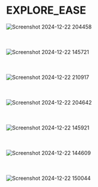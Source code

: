 # EXPLORE_EASE

![Screenshot 2024-12-22 204458](https://github.com/user-attachments/assets/dac0818b-4cbe-46d6-9428-13e25206fa39)
<br/><br/><br/><br/>
![Screenshot 2024-12-22 145721](https://github.com/user-attachments/assets/10a09671-ce7f-436d-9851-30c4a269ac09)
<br/><br/><br/><br/>
![Screenshot 2024-12-22 210917](https://github.com/user-attachments/assets/1aa09ff6-343f-4f5e-a538-423f392118d4)
<br/><br/><br/><br/>
![Screenshot 2024-12-22 204642](https://github.com/user-attachments/assets/29f7e36c-4799-4480-91bb-5108e36ab867)
<br/><br/><br/><br/>
![Screenshot 2024-12-22 145921](https://github.com/user-attachments/assets/52ef668e-37a6-43b7-ac6c-86796d821e4b)
<br/><br/><br/><br/>
![Screenshot 2024-12-22 144609](https://github.com/user-attachments/assets/c6baac33-c945-412e-90a2-08c36b7fc77b)
<br/><br/><br/><br/>
![Screenshot 2024-12-22 150044](https://github.com/user-attachments/assets/739d5b8a-3093-483b-9d58-ce177c59cc8f)
